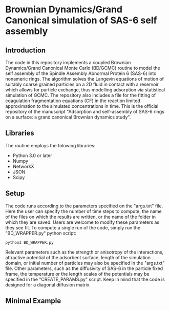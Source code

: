 # Brownian Dynamics/Grand Canonical simulation of SAS-6 self assembly

## Introduction

The code in this repository implements a coupled Brownian Dynamics/Grand Canonical Monte Carlo (BD/GCMC) routine to model the self assembly of the Spindle Assembly Abnormal Protein 6 (SAS-6) into nonameric rings. The algorithm solves the Langevin equations of motion of suitably coarse grained particles on a 2D fluid in contact with a reservoir which allows for particle exchange, thus modelling adsorption via statistical simulation of GCMC. The repository also includes a file for the fitting of coagulation fragmentation equations (CF) in the reaction limited approximation to the simulated concentrations in time. This is the official repository of the manuscript "Adsorption and self-assembly of SAS-6 rings on a surface: a grand canonical Brownian dynamics study".

## Libraries

The routine employs the folowing libraries:

- Python 3.0 or later
- Numpy
- NetworkX
- JSON
- Scipy

## Setup

The code runs according to the parameters specified on the "args.txt" file. Here the user can specify the number of time steps to compute, the name of the files on which the results are written, or the name of the folder in which they are saved. Users are welcome to modify these parameters as they see fit. To compute a single run of the code, simply run the "BD_WRAPPER.py" python script:

```
python3 BD_WRAPPER.py
```

Relevant parameters such as the strength or anisotropy of the interactions, attractive potential of the adsorbent surface, length of the simulation domain, or initial number of particles may also be specified in the "args.txt" file. Other parameters, such as the diffusivity of SAS-6 in the particle fixed frame, the temperature or the length scales of the potentials may be specified in the "CREATE_PARAMS.py" script. Keep in mind that the code is designed for a diagonal diffusion matrix. 

## Minimal Example
